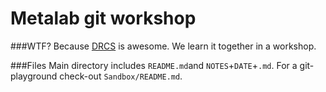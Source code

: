 Metalab git workshop
====================
###WTF?
Because [DRCS](https://en.wikipedia.org/wiki/Distributed_revision_control) is awesome. We learn it together in a workshop.


###Files
Main directory includes ```README.md```and ```NOTES```+```DATE```+```.md```. For a git-playground check-out ```Sandbox/README.md```.
